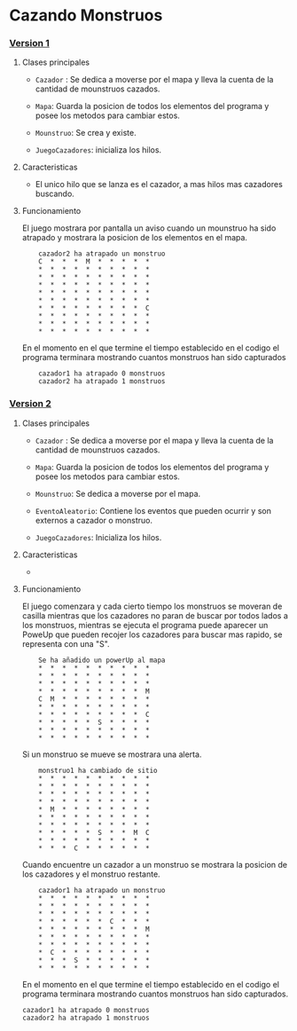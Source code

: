 
# Cazando Monstruos

### [Version 1](https://github.com/IsmaelJos/CazandoMonstruos/tree/V1)



1. Clases principales

    - `Cazador` : Se dedica a moverse por el mapa y lleva la cuenta de la cantidad de mounstruos cazados.

    - `Mapa`: Guarda la posicion de todos los elementos del programa y posee los metodos para cambiar estos.

    - `Mounstruo`: Se crea y existe.
    
    - `JuegoCazadores`: inicializa los hilos.

2.  Caracteristicas

    - El unico hilo que se lanza es el cazador, a mas hilos mas cazadores buscando.

3.  Funcionamiento

    El juego mostrara por pantalla un aviso cuando un mounstruo ha sido atrapado y mostrara la posicion de los elementos en el mapa.

    ```
        cazador2 ha atrapado un monstruo
        C  *  *  *  M  *  *  *  *  *  
        *  *  *  *  *  *  *  *  *  *  
        *  *  *  *  *  *  *  *  *  *  
        *  *  *  *  *  *  *  *  *  *  
        *  *  *  *  *  *  *  *  *  *  
        *  *  *  *  *  *  *  *  *  *  
        *  *  *  *  *  *  *  *  *  C  
        *  *  *  *  *  *  *  *  *  *  
        *  *  *  *  *  *  *  *  *  *  
        *  *  *  *  *  *  *  *  *  *
    ```

    En el momento en el que termine el tiempo establecido en el codigo el programa terminara mostrando cuantos monstruos han sido capturados

    ```
        cazador1 ha atrapado 0 monstruos
        cazador2 ha atrapado 1 monstruos
    ```



### [Version 2](https://github.com/IsmaelJos/CazandoMonstruos/tree/V2)

1. Clases principales

    - `Cazador` : Se dedica a moverse por el mapa y lleva la cuenta de la cantidad de mounstruos cazados.

    - `Mapa`: Guarda la posicion de todos los elementos del programa y posee los metodos para cambiar estos.

    - `Mounstruo`: Se dedica a moverse por el mapa.

    - `EventoAleatorio`: Contiene los eventos que pueden ocurrir y son externos a cazador o monstruo.
    
    - `JuegoCazadores`: Inicializa los hilos.

2.  Caracteristicas

    - 

3.  Funcionamiento

    El juego comenzara y cada cierto tiempo los monstruos se moveran de casilla mientras que los cazadores no paran de buscar por todos lados a los monstruos,
    mientras se ejecuta el programa puede aparecer un PoweUp que pueden recojer los cazadores para buscar mas rapido, se representa con una "S".

            Se ha añadido un powerUp al mapa
            *  *  *  *  *  *  *  *  *  *  
            *  *  *  *  *  *  *  *  *  *  
            *  *  *  *  *  *  *  *  *  *  
            *  *  *  *  *  *  *  *  *  M  
            C  M  *  *  *  *  *  *  *  *  
            *  *  *  *  *  *  *  *  *  *  
            *  *  *  *  *  *  *  *  *  C  
            *  *  *  *  *  S  *  *  *  *  
            *  *  *  *  *  *  *  *  *  *  
            *  *  *  *  *  *  *  *  *  *  

    Si un monstruo se mueve se mostrara una alerta.

            monstruo1 ha cambiado de sitio
            *  *  *  *  *  *  *  *  *  *  
            *  *  *  *  *  *  *  *  *  *  
            *  *  *  *  *  *  *  *  *  *  
            *  *  *  *  *  *  *  *  *  *  
            *  M  *  *  *  *  *  *  *  *  
            *  *  *  *  *  *  *  *  *  *  
            *  *  *  *  *  *  *  *  *  *  
            *  *  *  *  *  S  *  *  M  C  
            *  *  *  *  *  *  *  *  *  *  
            *  *  *  C  *  *  *  *  *  * 

    Cuando encuentre un cazador a un monstruo se mostrara la posicion de los cazadores y el monstruo restante.

            cazador1 ha atrapado un monstruo
            *  *  *  *  *  *  *  *  *  *  
            *  *  *  *  *  *  *  *  *  *  
            *  *  *  *  *  *  *  *  *  *  
            *  *  *  *  *  *  C  *  *  *  
            *  *  *  *  *  *  *  *  *  M  
            *  *  *  *  *  *  *  *  *  *  
            *  *  *  *  *  *  *  *  *  *  
            *  C  *  *  *  *  *  *  *  *  
            *  *  *  S  *  *  *  *  *  *  
            *  *  *  *  *  *  *  *  *  *  
    
    En el momento en el que termine el tiempo establecido en el codigo el programa terminara mostrando cuantos monstruos han sido capturados.

        cazador1 ha atrapado 0 monstruos
        cazador2 ha atrapado 1 monstruos
    